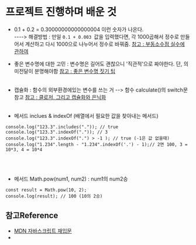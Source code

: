 # 프로젝트 진행하며 배운 것

- 0.1 + 0.2 = 0.30000000000000004 이런 숫자가 나온다. <br>
  ----> 해결방법 : 만일 `0.1 + 0.003 `값을 입력했다면, 각 1000곱해서 정수로 만들어서 계산하고 다시 1000으로 나누어서 정수로 바꿔줌. [참고 : 부동소수점 실수에 관하여](https://velog.io/@sgyoon/2019-09-15-01)

- 좋은 변수명에 대한 고민 : 변수명은 길어도 괜찮으니 '직관적'으로 짜야한다. 단, 의미전달이 분명해야함
  [참고 : 좋은 변수명 짓기 팁](https://remotty.github.io/blog/2014/03/01/hyogwajeogin-ireumjisgi/)
  <br><br>
- 캡슐화 : 함수의 외부환경에있는 변수를 쓰는 거 --> 함수 calculate()의 switch문 참고
  [참고 : 클로저, 그리고 캡슐화와 은닉화](https://meetup.toast.com/posts/90)
  <br><br>

- 메서드 inclues & indexOf (배열에서 필요한 값을 찾아내는 메서드)

```
console.log("123.3".includes(".")); // true
console.log("123.3".indexOf(".")); // 3
console.log("123.3".indexOf(".") > -1 ); // true (-1은 값 없을때)
console.log("1.234".length - "1.234".indexOf('.') - 1);// 2면 100, 3 = 10*3, 4 = 10*4
```

<br><br>

- 메서드 Math.pow(num1, num2) : num1의 num2승

```
const result = Math.pow(10, 2);
console.log(result); // 100 (10의 2승)
```

## 참고Reference

- [MDN 자바스크립트 재입문](https://developer.mozilla.org/ko/docs/Web/JavaScript/A_re-introduction_to_JavaScript)
-
